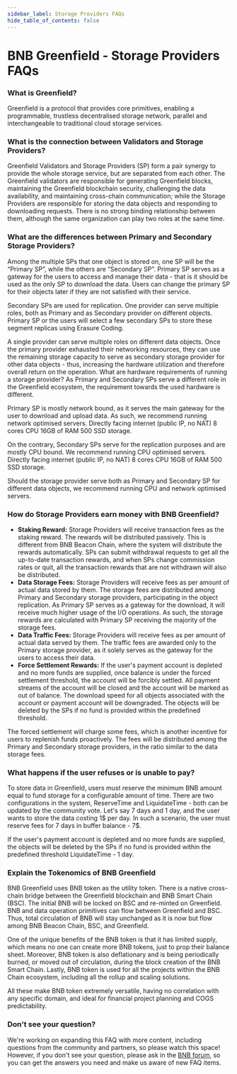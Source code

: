 ```yaml
---
sidebar_label: Storage Providers FAQs
hide_table_of_contents: false
---
```

# BNB Greenfield - Storage Providers FAQs

### What is Greenfield? 
Greenfield is a protocol that provides core primitives, enabling a programmable, trustless decentralised storage network, parallel and interchangeable to traditional cloud storage services.

### What is the connection between Validators and Storage Providers?
Greenfield Validators and Storage Providers (SP) form a pair synergy to provide the whole storage service, but are separated from each other. The Greenfield validators are responsible for generating Greenfield blocks, maintaining the Greenfield blockchain security, challenging the data availability, and maintaining cross-chain communication; while the Storage Providers are responsible for storing the data objects and responding to downloading requests. There is no strong binding relationship between them, although the same organization can play two roles at the same time. 

### What are the differences between Primary and Secondary Storage Providers?
Among the multiple SPs that one object is stored on, one SP will be the “Primary SP”, while the others are “Secondary SP”. Primary SP serves as a gateway for the users to access and manage their data - that is it should be used as the only SP to download the data. Users can change the primary SP for their objects later if they are not satisfied with their service. 

Secondary SPs are used for replication. One provider can serve multiple roles, both as Primary and as Secondary provider on different objects. Primary SP or the users will select a few secondary SPs to store these segment replicas using Erasure Coding. 

A single provider can serve multiple roles on different data objects. Once the primary provider exhausted their networking resources, they can use the remaining storage capacity to serve as secondary storage provider for other data objects - thus, increasing the hardware utilization and therefore overall return on the operation.
What are hardware requirements of running a storage provider? 
As Primary and Secondary SPs serve a different role in the Greenfield ecosystem, the requirement towards the used hardware is different.

Primary SP is mostly network bound, as it serves the main gateway for the user to download and upload data. As such, we recommend running network optimised servers. Directly facing internet (public IP, no NAT) 8 cores CPU 16GB of RAM 500 SSD storage.

On the contrary, Secondary SPs serve for the replication purposes and are mostly CPU bound. We recommend running CPU optimised servers. Directly facing internet (public IP, no NAT) 8 cores CPU 16GB of RAM 500 SSD storage.

Should the storage provider serve both as Primary and Secondary SP for different data objects, we recommend running CPU and network optimised servers.

### How do Storage Providers earn money with BNB Greenfield? 
- **Staking Reward:** Storage Providers will receive transaction fees as the staking reward. The rewards will be distributed passively. This is different from BNB Beacon Chain, where the system will distribute the rewards automatically. SPs can submit withdrawal requests to get all the up-to-date transaction rewards, and when SPs change commission rates or quit, all the transaction rewards that are not withdrawn will also be distributed.
- **Data Storage Fees:** Storage Providers will receive fees as per amount of actual data stored by them. The storage fees are distributed among Primary and Secondary storage providers, participating in the object replication. As Primary SP serves as a gateway for the download, it will receive much higher usage of the I/O operations. As such, the storage rewards are calculated with Primary SP receiving the majority of the storage fees.
- **Data Traffic Fees:** Storage Providers will receive fees as per amount of actual data served by them. The traffic fees are awarded only to the Primary storage provider, as it solely serves as the gateway for the users to access their data.
- **Force Settlement Rewards:** If the user's payment account is depleted and no more funds are supplied, once balance is under the forced settlement threshold, the account will be forcibly settled. All payment streams of the account will be closed and the account will be marked as out of balance. The download speed for all objects associated with the account or payment account will be downgraded. The objects will be deleted by the SPs if no fund is provided within the predefined threshold. 

The forced settlement will charge some fees, which is another incentive for users to replenish funds proactively. The fees will be distributed among the Primary and Secondary storage providers, in the ratio similar to the data storage fees.

### What happens if the user refuses or is unable to pay?
To store data in Greenfield, users must reserve the minimum BNB amount equal to fund storage for a configurable amount of time. There are two configurations in the system, ReserveTime and LiquidateTime - both can be updated by the community vote. Let's say 7 days and 1 day, and the user wants to store the data costing 1$ per day. In such a scenario, the user must reserve fees for 7 days in buffer balance - 7$.

If the user's payment account is depleted and no more funds are supplied, the objects will be deleted by the SPs if no fund is provided within the predefined threshold LiquidateTime - 1 day.

### Explain the Tokenomics of BNB Greenfield
BNB Greenfield uses BNB token as the utility token. There is a native cross-chain bridge between the Greenfield blockchain and BNB Smart Chain (BSC). The initial BNB will be locked on BSC and re-minted on Greenfield. BNB and data operation primitives can flow between Greenfield and BSC. Thus, total circulation of BNB will stay unchanged as it is now but flow among BNB Beacon Chain, BSC, and Greenfield.

One of the unique benefits of the BNB token is that it has limited supply, which means no one can create more BNB tokens, just to prop their balance sheet. Moreover, BNB token is also deflationary and is being periodically burned, or moved out of circulation, during the block creation of the BNB Smart Chain. Lastly, BNB token is used for all the projects within the BNB Chain ecosystem, including all the rollup and scaling solutions.

All these make BNB token extremely versatile, having no correlation with any specific domain, and ideal for financial project planning and COGS predictability.

### Don't see your question? 
We're working on expanding this FAQ with more content, including questions from the community and partners, so please watch this space! However, if you don't see your question, please ask in the [BNB forum](https://forum.buildnbuild.org), so you can get the answers you need and make us aware of new FAQ items.

